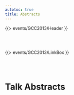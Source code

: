 ```yaml
---
autotoc: true
title: Abstracts
---
```

{{> events/GCC2013/Header }}

<br /><br />



{{> events/GCC2013/LinkBox }}



<br /><br />

# Talk Abstracts

